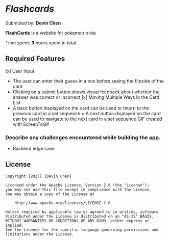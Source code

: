 # *Flashcards*

Submitted by: **Devin Chen**

**FlashCards** is a website for pokemon trivia

Time spent: **3** hours spent in total

## Required Features
[x] User Input
- The user can enter their guess in a box before seeing the flipside of the card
- Clicking on a submit button shows visual feedback about whether the answer was correct or incorrect
[x] Moving Multiple Ways in the Card List
- A back button displayed on the card can be used to return to the previous card in a set sequence
= A next button displayed on the card can be used to navigate to the next card in a set sequence
GIF created with ScreenToGif
![]()
![]()

### Describe any challenges encountered while building the app.
- Backend edge case
## License

    Copyright [2025] [Devin Chen]

    Licensed under the Apache License, Version 2.0 (the "License");
    you may not use this file except in compliance with the License.
    You may obtain a copy of the License at

        http://www.apache.org/licenses/LICENSE-2.0

    Unless required by applicable law or agreed to in writing, software
    distributed under the License is distributed on an "AS IS" BASIS,
    WITHOUT WARRANTIES OR CONDITIONS OF ANY KIND, either express or implied.
    See the License for the specific language governing permissions and
    limitations under the License.